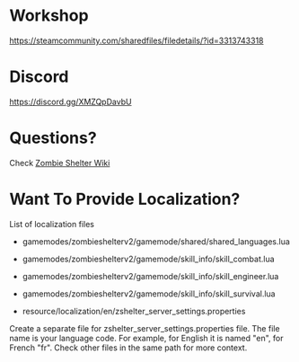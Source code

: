 # Workshop
https://steamcommunity.com/sharedfiles/filedetails/?id=3313743318

# Discord
https://discord.gg/XMZQpDavbU

# Questions?
Check [Zombie Shelter Wiki](https://github.com/Meiryi/Zombie-Shelter-Wiki/wiki)

# Want To Provide Localization?
List of localization files

* gamemodes/zombieshelterv2/gamemode/shared/shared_languages.lua

* gamemodes/zombieshelterv2/gamemode/skill_info/skill_combat.lua

* gamemodes/zombieshelterv2/gamemode/skill_info/skill_engineer.lua

* gamemodes/zombieshelterv2/gamemode/skill_info/skill_survival.lua

* resource/localization/en/zshelter_server_settings.properties

Create a separate file for zshelter_server_settings.properties file. The file name is your language code. For example, for English it is named "en", for French "fr". Check other files in the same path for more context.
